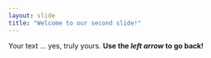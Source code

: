 ```yaml
---
layout: slide
title: "Welcome to our second slide!"
---
```

Your text ... yes, truly yours.
**Use the *left arrow* to go back!**
